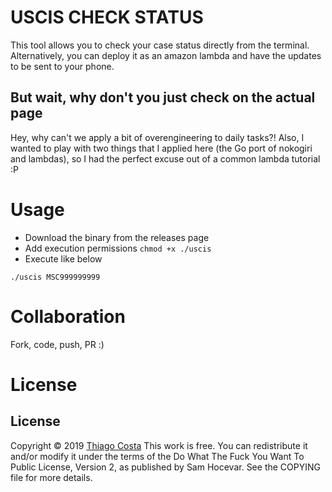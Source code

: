 # USCIS CHECK STATUS

This tool allows you to check your case status directly from the terminal. Alternatively, you can deploy it as an amazon lambda and have the updates to be sent to your phone.

## But wait, why don't you just check on the actual page

Hey, why can't we apply a bit of overengineering to daily tasks?!
Also, I wanted to play with two things that I applied here (the Go port of nokogiri and lambdas), so I had the perfect excuse out of a common lambda tutorial :P

# Usage

- Download the binary from the releases page
- Add execution permissions `chmod +x ./uscis`
- Execute like below
```shell
./uscis MSC999999999
```

# Collaboration

Fork, code, push, PR :)

# License

## License

Copyright © 2019 [Thiago Costa](mailto:thiago@arroadie.com)
This work is free. You can redistribute it and/or modify it under the
terms of the Do What The Fuck You Want To Public License, Version 2,
as published by Sam Hocevar. See the COPYING file for more details.

